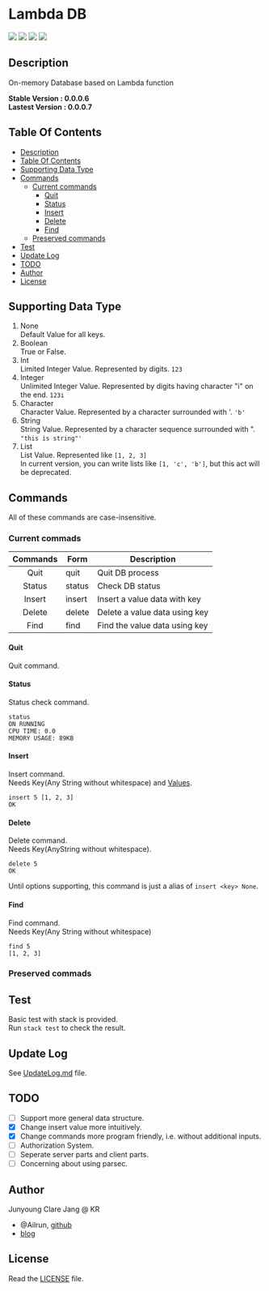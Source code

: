 # Lambda DB #

[![](https://img.shields.io/badge/stack->=2.1-blue.svg?style=flat)](http://docs.haskellstack.org/en/stable/README/)
[![](https://img.shields.io/badge/status-alpha-orange.svg?style=flat)](http://github.com/ailrun/LambdaDB)
[![](https://img.shields.io/hackage/v/LambdaDB.svg)](http://hackage.haskell.org/package/LambdaDB)
[![](https://travis-ci.org/Ailrun/LambdaDB.svg?branch=v0.0.0.7)](https://travis-ci.org/Ailrun/LambdaDB)

## Description ##

On-memory Database based on Lambda function

<b> Stable Version : 0.0.0.6 </b>  
<b> Lastest Version : 0.0.0.7 </b>

## Table Of Contents ##

* [Description](#description)
* [Table Of Contents](#table-of-contents)
* [Supporting Data Type](#supporting-data-type)
* [Commands](#commands)
  * [Current commands](#current-commands)
	* [Quit](#quit)
	* [Status](#status)
	* [Insert](#insert)
	* [Delete](#delete)
	* [Find](#find)
  * [Preserved commands](#preserved-commands)
* [Test](#test)
* [Update Log](#update-log)
* [TODO](#todo)
* [Author](#author)
* [License](#license)

## Supporting Data Type ##

1. None  
   Default Value for all keys.
2. Boolean  
   True or False.
3. Int  
   Limited Integer Value. Represented by digits. `123`
4. Integer  
   Unlimited Integer Value. Represented by digits having character "i" on the end. `123i`
5. Character  
   Character Value. Represented by a character surrounded with '. `'b'`
6. String  
   String Value. Represented by a character sequence surrounded with ". `"this is string"'`
7. List  
   List Value. Represented like `[1, 2, 3]`  
   In current version, you can write lists like `[1, 'c', 'b']`, but this act will be deprecated.

## Commands ##

All of these commands are case-insensitive.

### Current commads ###
 Commands | Form | Description
:--------:|------|-------------
 Quit   | quit | Quit DB process
 Status | status | Check DB status
 Insert | insert <key> <value> | Insert a value data with key
 Delete | delete <key> | Delete a value data using key
 Find   | find <key> | Find the value data using key

#### Quit ####

Quit command.
   
#### Status ####
   
Status check command.  

```
status
ON RUNNING
CPU TIME: 0.0
MEMORY USAGE: 89KB
```

#### Insert ####
   
Insert command.  
Needs Key(Any String without whitespace) and [Values](#supporting-data-type).

```
insert 5 [1, 2, 3]
OK
```

#### Delete ####

Delete command.  
Needs Key(AnyString without whitespace).

```
delete 5
OK
```

Until options supporting, this command is just a alias of `insert <key> None`.

#### Find ####

Find command.  
Needs Key(Any String without whitespace)

```
find 5
[1, 2, 3]
```

### Preserved commads ###

## Test ##
Basic test with stack is provided.  
Run `stack test` to check the result.

## Update Log ##
See [UpdateLog.md](UpdateLog.md) file.

## TODO ##

- [ ] Support more general data structure.
- [x] Change insert value more intuitively.
- [x] Change commands more program friendly, i.e. without additional inputs.
- [ ] Authorization System.
- [ ] Seperate server parts and client parts.
- [ ] Concerning about using parsec.

## Author ##
Junyoung Clare Jang @ KR
* @Ailrun, [github](https://github.com/ailrun)
* [blog](https://ailrun.github.io)

## License ##
Read the [LICENSE](LICENSE) file.
